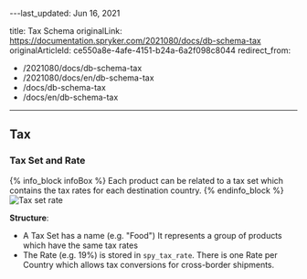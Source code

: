---last_updated: Jun 16, 2021

title: Tax Schema
originalLink: https://documentation.spryker.com/2021080/docs/db-schema-tax
originalArticleId: ce550a8e-4afe-4151-b24a-6a2f098c8044
redirect_from:
  - /2021080/docs/db-schema-tax
  - /2021080/docs/en/db-schema-tax
  - /docs/db-schema-tax
  - /docs/en/db-schema-tax
---

## Tax

### Tax Set and Rate

{% info_block infoBox %}
Each product can be related to a tax set which contains the tax rates for each destination country.
{% endinfo_block %}
![Tax set rate](https://spryker.s3.eu-central-1.amazonaws.com/docs/Developer+Guide/Database+Schema+Guide/Tax+Schema/tax-set-rate.png)

**Structure**:

* A Tax Set has a name (e.g. "Food") It represents a group of products which have the same tax rates
* The Rate (e.g. 19%) is stored in `spy_tax_rate`. There is one Rate per Country which allows tax conversions for cross-border shipments.
